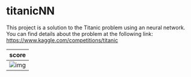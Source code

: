 # titanicNN
This project is a solution to the Titanic problem using an neural network. You can find details about the problem at the following link: https://www.kaggle.com/competitions/titanic

|score|
|-----|
|![img](https://github.com/iop33/titanicNN/assets/73648382/34f63eea-7fdd-4470-904c-323334f13fe7)|
